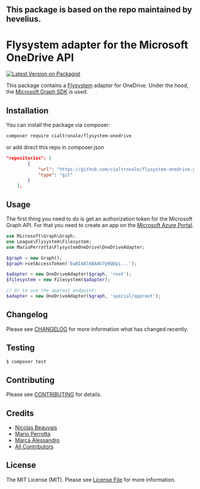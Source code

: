 ## This package is based on the repo maintained by hevelius.

# Flysystem adapter for the Microsoft OneDrive API

[![Latest Version on Packagist](https://img.shields.io/packagist/v/hevelius/flysystem-onedrive.svg?style=flat-square)](https://packagist.org/packages/hevelius/flysystem-onedrive)


This package contains a [Flysystem](https://flysystem.thephpleague.com/) adapter for OneDrive. Under the hood, the [Microsoft Graph SDK](https://github.com/microsoftgraph/msgraph-sdk-php) is used.

## Installation

You can install the package via composer:

``` bash
composer require cialtronale/flysystem-onedrive
```
or add direct this repo in composer.json

```json
"repositories": [
        {
            "url": "https://github.com/cialtronale/flysystem-onedrive.git",
            "type": "git"
        }
    ],
```

## Usage

The first thing you need to do is get an authorization token for the Microsoft Graph API. For that you need to create an app on the [Microsoft Azure Portal](https://portal.azure.com/).

``` php
use Microsoft\Graph\Graph;
use League\Flysystem\Filesystem;
use MarioPerrotta\FlysystemOneDrive\OneDriveAdapter;

$graph = new Graph();
$graph->setAccessToken('EwBIA8l6BAAU7p9QDpi...');

$adapter = new OneDriveAdapter($graph, 'root');
$filesystem = new Filesystem($adapter);

// Or to use the approot endpoint:
$adapter = new OneDriveAdapter($graph, 'special/approot');
```


## Changelog

Please see [CHANGELOG](CHANGELOG.md) for more information what has changed recently.

## Testing

``` bash
$ composer test
```

## Contributing

Please see [CONTRIBUTING](CONTRIBUTING.md) for details.

## Credits

- [Nicolas Beauvais](https://github.com/nicolasbeauvais)
- [Mario Perrotta](https://github.com/hevelius)
- [Marca Alessandro](https://github.com/cialtronale)
- [All Contributors](../../contributors)

## License

The MIT License (MIT). Please see [License File](LICENSE.md) for more information.
